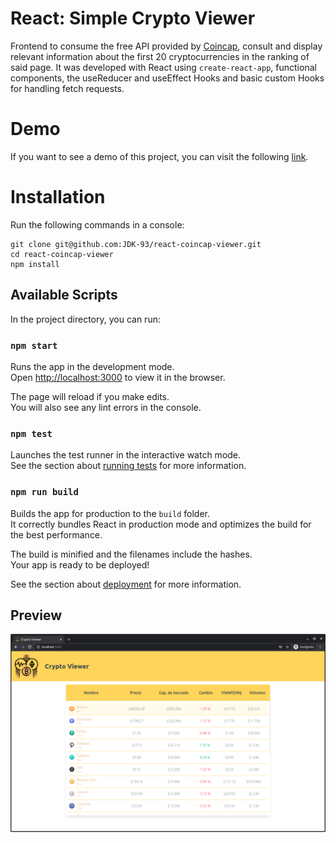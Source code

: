 # React: Simple Crypto Viewer

Frontend to consume the free API provided by [Coincap](https://coincap.io/), consult and display relevant information about the first 20 cryptocurrencies in the ranking of said page. It was developed with React using `create-react-app`, functional components, the useReducer and useEffect Hooks and basic custom Hooks for handling fetch requests.

# Demo

If you want to see a demo of this project, you can visit the following [link](https://jdk-crypto-viewer.netlify.app/).

# Installation

Run the following commands in a console:
```
git clone git@github.com:JDK-93/react-coincap-viewer.git
cd react-coincap-viewer
npm install
```
## Available Scripts

In the project directory, you can run:

### `npm start`

Runs the app in the development mode.\
Open [http://localhost:3000](http://localhost:3000) to view it in the browser.

The page will reload if you make edits.\
You will also see any lint errors in the console.

### `npm test`

Launches the test runner in the interactive watch mode.\
See the section about [running tests](https://facebook.github.io/create-react-app/docs/running-tests) for more information.

### `npm run build`

Builds the app for production to the `build` folder.\
It correctly bundles React in production mode and optimizes the build for the best performance.

The build is minified and the filenames include the hashes.\
Your app is ready to be deployed!

See the section about [deployment](https://facebook.github.io/create-react-app/docs/deployment) for more information.

## Preview
<p align="center">
  <img src="images/viewer.png">
</p>

